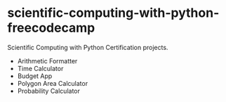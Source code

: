 # scientific-computing-with-python-freecodecamp

Scientific Computing with Python Certification projects.
- Arithmetic Formatter
- Time Calculator
- Budget App
- Polygon Area Calculator
- Probability Calculator
